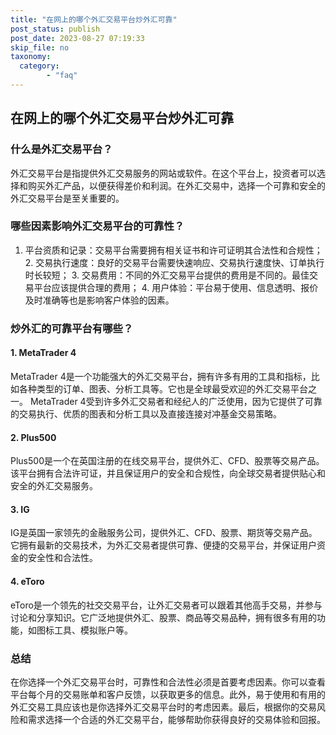 ```yaml
---
title: "在网上的哪个外汇交易平台炒外汇可靠"
post_status: publish
post_date: 2023-08-27 07:19:33
skip_file: no
taxonomy:
  category:
        - "faq"
---
```


## 在网上的哪个外汇交易平台炒外汇可靠

### 什么是外汇交易平台？

外汇交易平台是指提供外汇交易服务的网站或软件。在这个平台上，投资者可以选择和购买外汇产品，以便获得差价和利润。在外汇交易中，选择一个可靠和安全的外汇交易平台是至关重要的。

### 哪些因素影响外汇交易平台的可靠性？

1. 平台资质和记录：交易平台需要拥有相关证书和许可证明其合法性和合规性； 2. 交易执行速度：良好的交易平台需要快速响应、交易执行速度快、订单执行时长较短； 3. 交易费用：不同的外汇交易平台提供的费用是不同的。最佳交易平台应该提供合理的费用； 4. 用户体验：平台易于使用、信息透明、报价及时准确等也是影响客户体验的因素。

### 炒外汇的可靠平台有哪些？

#### 1. MetaTrader 4

MetaTrader 4是一个功能强大的外汇交易平台，拥有许多有用的工具和指标，比如各种类型的订单、图表、分析工具等。它也是全球最受欢迎的外汇交易平台之一。 MetaTrader 4受到许多外汇交易者和经纪人的广泛使用，因为它提供了可靠的交易执行、优质的图表和分析工具以及直接连接对冲基金交易策略。

#### 2. Plus500

Plus500是一个在英国注册的在线交易平台，提供外汇、CFD、股票等交易产品。该平台拥有合法许可证，并且保证用户的安全和合规性，向全球交易者提供贴心和安全的外汇交易服务。

#### 3. IG

IG是英国一家领先的金融服务公司，提供外汇、CFD、股票、期货等交易产品。它拥有最新的交易技术，为外汇交易者提供可靠、便捷的交易平台，并保证用户资金的安全性和合法性。

#### 4. eToro

eToro是一个领先的社交交易平台，让外汇交易者可以跟着其他高手交易，并参与讨论和分享知识。它广泛地提供外汇、股票、商品等交易品种，拥有很多有用的功能，如图标工具、模拟账户等。

### 总结

在你选择一个外汇交易平台时，可靠性和合法性必须是首要考虑因素。你可以查看平台每个月的交易账单和客户反馈，以获取更多的信息。此外，易于使用和有用的外汇交易工具应该也是你选择外汇交易平台时的考虑因素。最后，根据你的交易风险和需求选择一个合适的外汇交易平台，能够帮助你获得良好的交易体验和回报。
